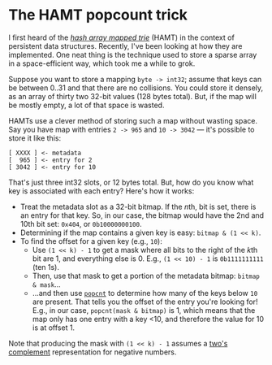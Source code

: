 # The HAMT popcount trick

I first heard of the [_hash array mapped trie_](https://en.wikipedia.org/wiki/Hash_array_mapped_trie) (HAMT) in the context of persistent data structures. Recently, I've been looking at how they are implemented. One neat thing is the technique used to store a sparse array in a space-efficient way, which took me a while to grok.

Suppose you want to store a mapping `byte -> int32`; assume that keys can be between 0..31 and that there are no collisions. You could store it densely, as an array of thirty two 32-bit values (128 bytes total). But, if the map will be mostly empty, a lot of that space is wasted.

HAMTs use a clever method of storing such a map without wasting space. Say you have map with entries `2 -> 965` and `10 -> 3042` — it's possible to store it like this:

```
[ XXXX ] <- metadata
[  965 ] <- entry for 2
[ 3042 ] <- entry for 10
```

That's just three int32 slots, or 12 bytes total. But, how do you know what key is associated with each entry? Here's how it works:

- Treat the metadata slot as a 32-bit bitmap. If the <i>n</i>th, bit is set, there is an entry for that key. So, in our case, the bitmap would have the 2nd and 10th bit set: `0x404`, or `0b10000000100`.
- Determining if the map contains a given key is easy: `bitmap & (1 << k)`.
- To find the offset for a given key (e.g., `10`):
  * Use `(1 << k) - 1` to get a mask where all bits to the right of the <i>k</i>th bit are 1, and everything else is 0. E.g., `(1 << 10) - 1` is `0b1111111111` (ten 1s).
  * Then, use that mask to get a portion of the metadata bitmap: `bitmap & mask`…
  * …and then use [`popcnt`](../compilers/2025-05-18-popcnt-and-lzcnt.md) to determine how many of the keys below `10` are present. That tells you the offset of the entry you're looking for! E.g., in our case, `popcnt(mask & bitmap)` is 1, which means that the map only has one entry with a key <10, and therefore the value for 10 is at offset 1.

Note that producing the mask with `(1 << k) - 1` assumes a [two's complement](https://en.wikipedia.org/wiki/Two%27s_complement) representation for negative numbers.
